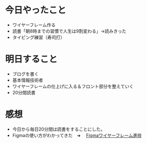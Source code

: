 # 今日やったこと
- ワイヤーフレーム作る
- 読書「朝8時までの習慣で人生は9割変わる」→読みきった
- タイピング練習（寿司打）

# 明日すること
- ブログを書く
- 基本情報技術者
- ワイヤーフレームの仕上げに入る＆フロント部分を整えていく
- 20分間読書

# 感想
- 今日から毎日20分間は読書をすることにした。
- Figmaの使い方がわかってきた　➜　
[Figmaワイヤーフレーム進捗](https://www.figma.com/file/EbJEXiKQIRRao6AASzUVXU/BOOK-SHARE-%E3%83%AF%E3%82%A4%E3%83%A4%E3%83%BC%E3%83%95%E3%83%AC%E3%83%BC%E3%83%A0?node-id=0%3A1)
